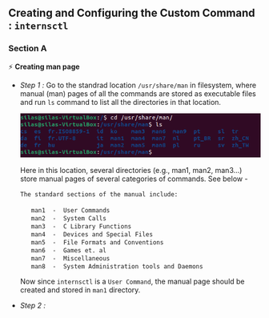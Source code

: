 ## Creating and Configuring the Custom Command : `internsctl`
### Section A
⚡ **Creating man page**
- *Step 1 :* Go to the standrad location `/usr/share/man` in filesystem, where manual (man) pages of all the commands are stored as executable files and run `ls` command to list all the directories in that location.

  <img src = "/images/Setting_Up_Man_Page_step-1.png">
  
  Here in this location, several directories (e.g., man1, man2, man3...) store manual pages of several categories of commands. See below -
  
   ```
   The standard sections of the manual include:

      man1  -  User Commands
      man2  -  System Calls
      man3  -  C Library Functions
      man4  -  Devices and Special Files
      man5  -  File Formats and Conventions
      man6  -  Games et. al
      man7  -  Miscellaneous
      man8  -  System Administration tools and Daemons
   ```
   Now since `internsctl` is a `User Command`, the manual page should be created and stored in `man1` directory.
   
- *Step 2 :* 
